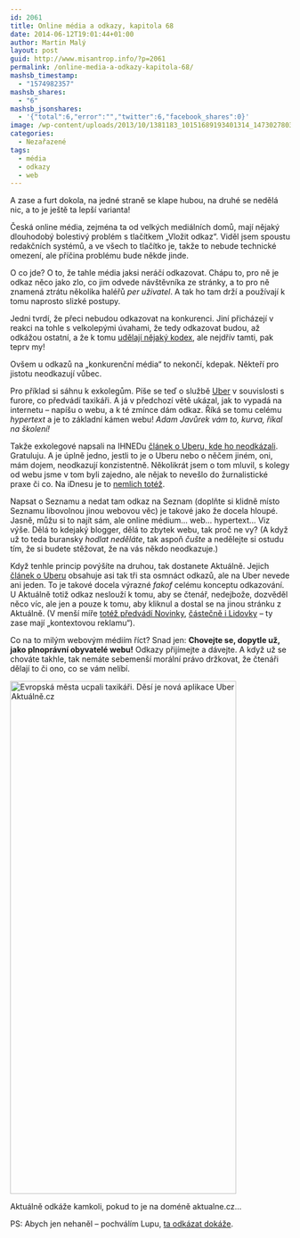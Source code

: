 ```yaml
---
id: 2061
title: Online média a odkazy, kapitola 68
date: 2014-06-12T19:01:44+01:00
author: Martin Malý
layout: post
guid: http://www.misantrop.info/?p=2061
permalink: /online-media-a-odkazy-kapitola-68/
mashsb_timestamp:
  - "1574982357"
mashsb_shares:
  - "6"
mashsb_jsonshares:
  - '{"total":6,"error":"","twitter":6,"facebook_shares":0}'
image: /wp-content/uploads/2013/10/1381183_10151689193401314_1473027803_n.jpg
categories:
  - Nezařazené
tags:
  - média
  - odkazy
  - web
---
```

A zase a furt dokola, na jedné straně se klape hubou, na druhé se nedělá nic, a to je ještě ta lepší varianta!

<!--more-->

Česká online média, zejména ta od velkých mediálních domů, mají nějaký dlouhodobý bolestivý problém s tlačítkem &#8222;Vložit odkaz&#8220;. Viděl jsem spoustu redakčních systémů, a ve všech to tlačítko je, takže to nebude technické omezení, ale příčina problému bude někde jinde.

O co jde? O to, že tahle média jaksi neráčí odkazovat. Chápu to, pro ně je odkaz něco jako zlo, co jim odvede návštěvníka ze stránky, a to pro ně znamená ztrátu několika haléřů _per uživatel_. A tak ho tam drží a používají k tomu naprosto slizké postupy.

Jedni tvrdí, že přeci nebudou odkazovat na konkurenci. Jiní přicházejí v reakci na tohle s velkolepými úvahami, že tedy odkazovat budou, až odkážou ostatní, a že k tomu [udělají nějaký kodex](http://www.misantrop.info/klademe-si-dulezite-tytez-otazky-stale-dokola-jen-aby-se-nemuselo-nic-delat/), ale nejdřív tamti, pak teprv my!

Ovšem u odkazů na &#8222;konkurenční média&#8220; to nekončí, kdepak. Někteří pro jistotu neodkazují vůbec.

Pro příklad si sáhnu k exkolegům. Píše se teď o službě [Uber](http://www.uber.com) v souvislosti s furore, co předvádí taxikáři. A já v předchozí větě ukázal, jak to vypadá na internetu &#8211; napíšu o webu, a k té zmínce dám odkaz. Říká se tomu celému _hypertext_ a je to základní kámen webu! _Adam Javůrek vám to, kurva, říkal na školení!_

Takže exkolegové napsali na IHNEDu [článek o Uberu, kde ho neodkázali](http://byznys.ihned.cz/c1-62213760-uber-cerna-taxi-ze-silicon-valley-dobyvaji-svet-a-chteji-i-do-prahy). Gratuluju. A je úplně jedno, jestli to je o Uberu nebo o něčem jiném, oni, mám dojem, neodkazují konzistentně. Několikrát jsem o tom mluvil, s kolegy od webu jsme v tom byli zajedno, ale nějak to nevešlo do žurnalistické praxe či co. Na iDnesu je to [nemlich totéž](http://mobil.idnes.cz/protesty-taxikaru-prariz-londyn-aplikace-uber-flr-/aplikace.aspx?c=A140611_132631_mob_tech_hro).

Napsat o Seznamu a nedat tam odkaz na Seznam (doplňte si klidně místo Seznamu libovolnou jinou webovou věc) je takové jako že docela hloupé. Jasně, můžu si to najít sám, ale online médium&#8230; web&#8230; hypertext&#8230; Viz výše. Dělá to kdejaký blogger, dělá to zbytek webu, tak proč ne vy? (A když už to teda buransky _hodlat neděláte_, tak aspoň _čušte_ a nedělejte si ostudu tím, že si budete stěžovat, že na vás někdo neodkazuje.)

Když tenhle princip povýšíte na druhou, tak dostanete Aktuálně. Jejich [článek o Uberu](http://zpravy.aktualne.cz/zahranici/evropska-mesta-ucpou-taxikari-desi-je-nova-aplikace-uber/r~69e7b8c2f14811e3b78f0025900fea04/) obsahuje asi tak tři sta osmnáct odkazů, ale na Uber nevede ani jeden. To je takové docela výrazné _fakof_ celému konceptu odkazování. U Aktuálně totiž odkaz neslouží k tomu, aby se čtenář, nedejbože, dozvěděl něco víc, ale jen a pouze k tomu, aby kliknul a dostal se na jinou stránku z Aktuálně. (V menší míře [totéž předvádí Novinky](http://www.novinky.cz/zahranicni/evropa/339060-evropske-metropole-ovladly-protesty-zeleznicaru-a-taxikaru.html), [částečně i Lidovky](http://byznys.lidovky.cz/bere-nam-zakazniky-taxikari-v-parizi-stavkuji-kvuli-mobilni-aplikaci-12k-/doprava.aspx?c=A140611_192750_ln-doprava_oka) &#8211; ty zase mají &#8222;kontextovou reklamu&#8220;).

Co na to milým webovým médiím říct? Snad jen: **Chovejte se, dopytle už, jako plnoprávní obyvatelé webu!** Odkazy přijímejte a dávejte. A když už se chováte takhle, tak nemáte sebemenší morální právo držkovat, že čtenáři dělají to či ono, co se vám nelíbí.

<div id="attachment_2062" style="width: 416px" class="wp-caption aligncenter">
  <a href="http://www.misantrop.info/wp-content/uploads/2014/06/Evropská-města-ucpali-taxikáři.-Děsí-je-nová-aplikace-Uber-Aktuálně.cz_.png"><img aria-describedby="caption-attachment-2062" class="wp-image-2062 size-full" src="http://www.misantrop.info/wp-content/uploads/2014/06/Evropská-města-ucpali-taxikáři.-Děsí-je-nová-aplikace-Uber-Aktuálně.cz_.png" alt="Evropská města ucpali taxikáři. Děsí je nová aplikace Uber   Aktuálně.cz" width="406" height="920" srcset="https://www.misantrop.info/wp-content/uploads/2014/06/Evropská-města-ucpali-taxikáři.-Děsí-je-nová-aplikace-Uber-Aktuálně.cz_.png 406w, https://www.misantrop.info/wp-content/uploads/2014/06/Evropská-města-ucpali-taxikáři.-Děsí-je-nová-aplikace-Uber-Aktuálně.cz_-88x200.png 88w, https://www.misantrop.info/wp-content/uploads/2014/06/Evropská-města-ucpali-taxikáři.-Děsí-je-nová-aplikace-Uber-Aktuálně.cz_-220x500.png 220w" sizes="(max-width: 406px) 100vw, 406px" /></a>
  
  <p id="caption-attachment-2062" class="wp-caption-text">
    Aktuálně odkáže kamkoli, pokud to je na doméně aktualne.cz&#8230;
  </p>
</div>

PS: Abych jen nehaněl &#8211; pochválím Lupu, [ta odkázat dokáže](http://www.lupa.cz/clanky/evropsti-taxikari-povstali-proti-uberu-ti-cesti-uz-mohou-strihat-metr/).